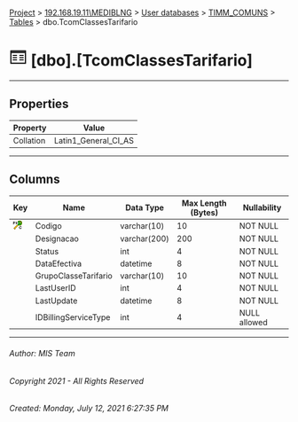 #### 

[Project](../../../../index.md) > [192.168.19.11\\MEDIBLNG](../../../index.md) > [User databases](../../index.md) > [TIMM_COMUNS](../index.md) > [Tables](Tables.md) > dbo.TcomClassesTarifario

# ![Tables](../../../../Images/Table32.png) [dbo].[TcomClassesTarifario]

---

## <a name="#properties"></a>Properties

| Property | Value |
|---|---|
| Collation | Latin1_General_CI_AS |


---

## <a name="#columns"></a>Columns

| Key | Name | Data Type | Max Length (Bytes) | Nullability |
|---|---|---|---|---|
| [![Cluster Primary Key PK_TcomClassesTarifario: Codigo](../../../../Images/pkcluster.png)](#indexes) | Codigo | varchar(10) | 10 | NOT NULL |
|  | Designacao | varchar(200) | 200 | NOT NULL |
|  | Status | int | 4 | NOT NULL |
|  | DataEfectiva | datetime | 8 | NOT NULL |
|  | GrupoClasseTarifario | varchar(10) | 10 | NOT NULL |
|  | LastUserID | int | 4 | NOT NULL |
|  | LastUpdate | datetime | 8 | NOT NULL |
|  | IDBillingServiceType | int | 4 | NULL allowed |


---

###### Author:  MIS Team

###### Copyright 2021 - All Rights Reserved

###### Created: Monday, July 12, 2021 6:27:35 PM

